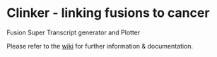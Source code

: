 # Clinker - linking fusions to cancer
Fusion Super Transcript generator and Plotter

Please refer to the [wiki](https://github.com/breons/Clinker/wiki) for further information & documentation.
